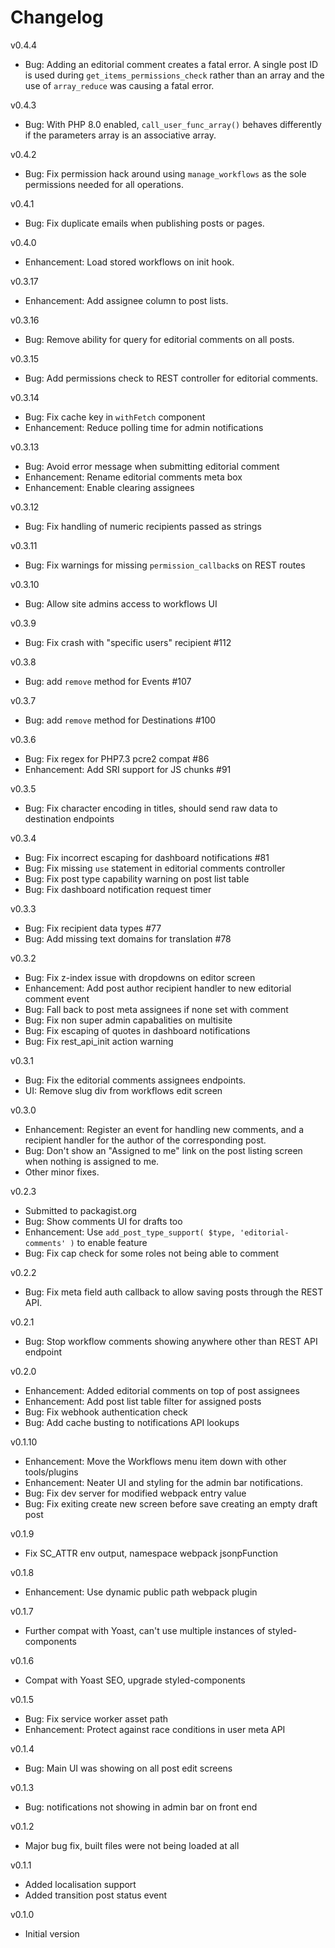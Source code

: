 Changelog
=========
v0.4.4
- Bug: Adding an editorial comment creates a fatal error. A single post ID is used during `get_items_permissions_check` rather than an array and the use of `array_reduce` was causing a fatal error.

v0.4.3
- Bug: With PHP 8.0 enabled, `call_user_func_array()` behaves differently if the parameters array is an associative array.

v0.4.2
- Bug: Fix permission hack around using `manage_workflows` as the sole permissions needed for all operations.

v0.4.1
- Bug: Fix duplicate emails when publishing posts or pages.

v0.4.0
- Enhancement: Load stored workflows on init hook.

v0.3.17
- Enhancement: Add assignee column to post lists.

v0.3.16
- Bug: Remove ability for query for editorial comments on all posts.

v0.3.15
- Bug: Add permissions check to REST controller for editorial comments.

v0.3.14
- Bug: Fix cache key in `withFetch` component
- Enhancement: Reduce polling time for admin notifications

v0.3.13
- Bug: Avoid error message when submitting editorial comment
- Enhancement: Rename editorial comments meta box
- Enhancement: Enable clearing assignees

v0.3.12
- Bug: Fix handling of numeric recipients passed as strings

v0.3.11
- Bug: Fix warnings for missing `permission_callback`s on REST routes

v0.3.10
- Bug: Allow site admins access to workflows UI

v0.3.9
- Bug: Fix crash with "specific users" recipient #112

v0.3.8
- Bug: add `remove` method for Events #107

v0.3.7
- Bug: add `remove` method for Destinations #100

v0.3.6

- Bug: Fix regex for PHP7.3 pcre2 compat #86
- Enhancement: Add SRI support for JS chunks #91

v0.3.5

- Bug: Fix character encoding in titles, should send raw data to destination endpoints

v0.3.4

- Bug: Fix incorrect escaping for dashboard notifications #81
- Bug: Fix missing `use` statement in editorial comments controller
- Bug: Fix post type capability warning on post list table
- Bug: Fix dashboard notification request timer

v0.3.3

- Bug: Fix recipient data types #77
- Bug: Add missing text domains for translation #78

v0.3.2

- Bug: Fix z-index issue with dropdowns on editor screen
- Enhancement: Add post author recipient handler to new editorial comment event
- Bug: Fall back to post meta assignees if none set with comment
- Bug: Fix non super admin capabalities on multisite
- Bug: Fix escaping of quotes in dashboard notifications
- Bug: Fix rest_api_init action warning

v0.3.1

- Bug: Fix the editorial comments assignees endpoints.
- UI: Remove slug div from workflows edit screen

v0.3.0

- Enhancement: Register an event for handling new comments, and a recipient handler for the author of the corresponding post.
- Bug: Don't show an "Assigned to me" link on the post listing screen when nothing is assigned to me.
- Other minor fixes.

v0.2.3

- Submitted to packagist.org
- Bug: Show comments UI for drafts too
- Enhancement: Use `add_post_type_support( $type, 'editorial-comments' )` to enable feature
- Bug: Fix cap check for some roles not being able to comment

v0.2.2

- Bug: Fix meta field auth callback to allow saving posts through the REST API.

v0.2.1

- Bug: Stop workflow comments showing anywhere other than REST API endpoint

v0.2.0

- Enhancement: Added editorial comments on top of post assignees
- Enhancement: Add post list table filter for assigned posts
- Bug: Fix webhook authentication check
- Bug: Add cache busting to notifications API lookups

v0.1.10

- Enhancement: Move the Workflows menu item down with other tools/plugins
- Enhancement: Neater UI and styling for the admin bar notifications.
- Bug: Fix dev server for modified webpack entry value
- Bug: Fix exiting create new screen before save creating an empty draft post

v0.1.9

- Fix SC_ATTR env output, namespace webpack jsonpFunction

v0.1.8

- Enhancement: Use dynamic public path webpack plugin

v0.1.7

- Further compat with Yoast, can't use multiple instances of styled-components

v0.1.6

- Compat with Yoast SEO, upgrade styled-components

v0.1.5

- Bug: Fix service worker asset path
- Enhancement: Protect against race conditions in user meta API

v0.1.4

- Bug: Main UI was showing on all post edit screens

v0.1.3

- Bug: notifications not showing in admin bar on front end

v0.1.2

- Major bug fix, built files were not being loaded at all

v0.1.1

- Added localisation support
- Added transition post status event

v0.1.0

- Initial version
